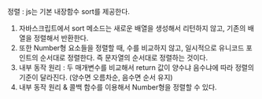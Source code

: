 정렬 : js는 기본 내장함수 sort를 제공한다.

 1. 자바스크립트에서 sort 메소드는 새로운 배열을 생성해서 리턴하지 않고, 기존의 배열을 정렬해서 반환한다.
 2. 또한 Number형 요소들을 정렬할 때, 수를 비교하지 않고, 일시적으로 유니코드 포인트의 순서대로 정렬한다. 즉 문자열의 순서대로 정렬하는 것이다.
 3. 내부 동작 원리 : 두 매개변수를 비교해서 return 값이 양수냐 음수냐에 따라 정렬의 기준이 달라진다. (양수면 오름차순, 음수면 순서 유지)
 4. 내부 동작 원리 & 콜백 함수를 이용해서 Number형을 정렬할 수 있다.


